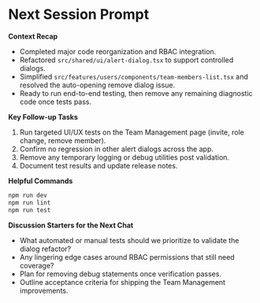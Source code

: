 # Next Session Prompt

**Context Recap**
- Completed major code reorganization and RBAC integration.
- Refactored `src/shared/ui/alert-dialog.tsx` to support controlled dialogs.
- Simplified `src/features/users/components/team-members-list.tsx` and resolved the auto-opening remove dialog issue.
- Ready to run end-to-end testing, then remove any remaining diagnostic code once tests pass.

**Key Follow-up Tasks**
1. Run targeted UI/UX tests on the Team Management page (invite, role change, remove member).
2. Confirm no regression in other alert dialogs across the app.
3. Remove any temporary logging or debug utilities post validation.
4. Document test results and update release notes.

**Helpful Commands**
```bash
npm run dev
npm run lint
npm run test
```

**Discussion Starters for the Next Chat**
- What automated or manual tests should we prioritize to validate the dialog refactor?
- Any lingering edge cases around RBAC permissions that still need coverage?
- Plan for removing debug statements once verification passes.
- Outline acceptance criteria for shipping the Team Management improvements.
